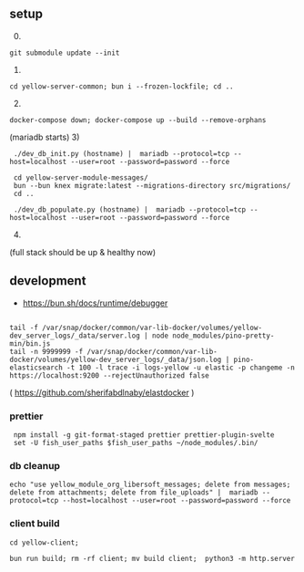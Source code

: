 ## setup


0)
```
git submodule update --init
```
1)
```
cd yellow-server-common; bun i --frozen-lockfile; cd ..
```
2)
```
docker-compose down; docker-compose up --build --remove-orphans
```
(mariadb starts)
3)

```
 ./dev_db_init.py (hostname) |  mariadb --protocol=tcp --host=localhost --user=root --password=password --force

 cd yellow-server-module-messages/
 bun --bun knex migrate:latest --migrations-directory src/migrations/
 cd ..

 ./dev_db_populate.py (hostname) |  mariadb --protocol=tcp --host=localhost --user=root --password=password --force

```
4)
(full stack should be up & healthy now)

## development

* https://bun.sh/docs/runtime/debugger

```
```
```
tail -f /var/snap/docker/common/var-lib-docker/volumes/yellow-dev_server_logs/_data/server.log | node node_modules/pino-pretty-min/bin.js
tail -n 9999999 -f /var/snap/docker/common/var-lib-docker/volumes/yellow-dev_server_logs/_data/json.log | pino-elasticsearch -t 100 -l trace -i logs-yellow -u elastic -p changeme -n https://localhost:9200 --rejectUnauthorized false
```
( https://github.com/sherifabdlnaby/elastdocker )



### prettier
```
 npm install -g git-format-staged prettier prettier-plugin-svelte
 set -U fish_user_paths $fish_user_paths ~/node_modules/.bin/
```


### db cleanup
```
echo "use yellow_module_org_libersoft_messages; delete from messages; delete from attachments; delete from file_uploads" |  mariadb --protocol=tcp --host=localhost --user=root --password=password --force
```


### client build
```
cd yellow-client;

bun run build; rm -rf client; mv build client;  python3 -m http.server
```
